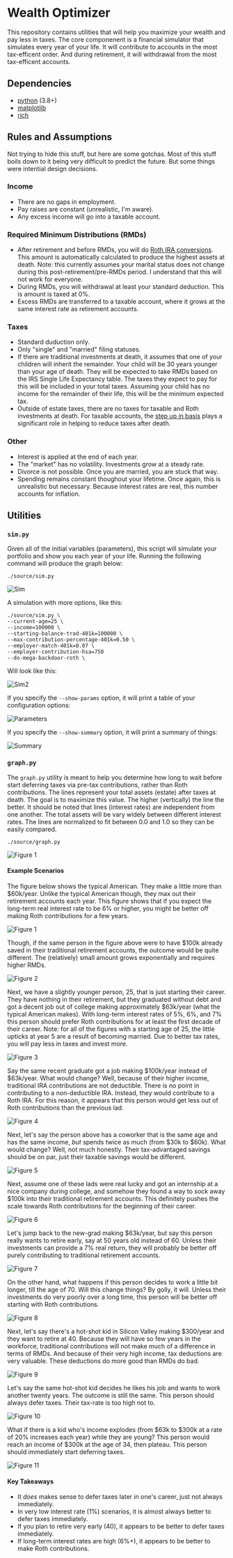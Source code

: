 # Wealth Optimizer

This repository contains utilities that will help you maximize your wealth and
pay less in taxes. The core componenent is a financial simulator that simulates
every year of your life. It will contribute to accounts in the most tax-efficent
order. And during retirement, it will withdrawal from the most tax-efficent
accounts.

## Dependencies

* [python](https://docs.python.org/3/whatsnew/3.8.html) (3.8+)
* [matplotlib](https://matplotlib.org)
* [rich](https://pypi.org/project/rich/)

## Rules and Assumptions

Not trying to hide this stuff, but here are some gotchas. Most of this stuff
boils down to it being very difficult to predict the future. But some things
were intential design decisions.

### Income

* There are no gaps in employment.
* Pay raises are constant (unrealistic, I'm aware).
* Any excess income will go into a taxable account.

### Required Minimum Distributions (RMDs)

* After retirement and before RMDs, you will do [Roth IRA
  conversions](https://www.bogleheads.org/wiki/Roth_IRA_conversion). This amount
  is automatically calculated to produce the highest assets at death. Note: this
  currently assumes your marital status does not change during this
  post-retirement/pre-RMDs period. I understand that this will not work for
  everyone.
* During RMDs, you will withdrawal at least your standard deduction. This is
  amount is taxed at 0%.
* Excess RMDs are transferred to a taxable account, where it grows at the same
  interest rate as retirement accounts.

### Taxes

* Standard duduction only.
* Only "single" and "married" filing statuses.
* If there are traditional investments at death, it assumes that one of your
  children will inherit the remainder. Your child will be 30 years younger than
  your age of death. They will be expected to take RMDs based on the IRS Single
  Life Expectancy table. The taxes they expect to pay for this will be included
  in your total taxes. Assuming your child has no income for the remainder of
  their life, this will be the minimum expected tax.
* Outside of estate taxes, there are no taxes for taxable and Roth investments
  at death. For taxable accounts, the [step up in
  basis](https://www.investopedia.com/terms/s/stepupinbasis.asp) plays a
  significant role in helping to reduce taxes after death.

### Other

* Interest is applied at the end of each year.
* The "market" has no volatility. Investments grow at a steady rate.
* Divorce is not possible. Once you are married, you are stuck that way.
* Spending remains constant thoughout your lifetime. Once again, this is
  unrealistic but necessary. Because interest rates are real, this number
  accounts for inflation.

## Utilities

### `sim.py`

Given all of the initial variables (parameters), this script will simulate
your portfolio and show you each year of your life. Running the following
command will produce the graph below:

```
./source/sim.py
```

![Sim](https://github.com/6a74/WealthOptimizer/blob/master/figures/sim_01.png?raw=true)

A simulation with more options, like this:

```
./source/sim.py \
--current-age=25 \
--income=100000 \
--starting-balance-trad-401k=100000 \
--max-contribution-percentage-401k=0.50 \
--employer-match-401k=0.07 \
--employer-contribution-hsa=750
--do-mega-backdoor-roth \
```

Will look like this:

![Sim2](https://github.com/6a74/WealthOptimizer/blob/master/figures/sim_02.png?raw=true)

If you specify the `--show-params` option, it will print a table of your configuration options:

![Parameters](https://github.com/6a74/WealthOptimizer/blob/master/figures/sim_04.png?raw=true)

If you specify the `--show-summary` option, it will print a summary of things:

![Summary](https://github.com/6a74/WealthOptimizer/blob/master/figures/sim_03.png?raw=true)

### `graph.py`

The `graph.py` utility is meant to help you determine how long to wait before
start deferring taxes via pre-tax contributions, rather than Roth contributions.
The lines represent your total assets (estate) after taxes at death. The goal is
to maximize this value. The higher (vertically) the line the better. It should
be noted that lines (interest rates) are independent from one another. The total
assets will be vary widely between different interest rates. The lines are
normalized to fit between 0.0 and 1.0 so they can be easily compared.

```
./source/graph.py
```

![Figure 1](https://github.com/6a74/WealthOptimizer/blob/master/figures/figure_01.png?raw=true)

#### Example Scenarios

The figure below shows the typical American. They make a little more than
$60k/year. Unlike the typical American though, they max out their retirement
accounts each year. This figure shows that if you expect the long-term real
interest rate to be 6% or higher, you might be better off making Roth
contributions for a few years.

![Figure 1](https://github.com/6a74/WealthOptimizer/blob/master/figures/figure_01.png?raw=true)

Though, if the same person in the figure above were to have $100k already saved
in their traditional retirement accounts, the outcome would be quite different.
The (relatively) small amount grows exponentially and requires higher RMDs.

![Figure 2](https://github.com/6a74/WealthOptimizer/blob/master/figures/figure_02.png?raw=true)

Next, we have a slightly younger person, 25, that is just starting their career.
They have nothing in their retirement, but they graduated without debt and got a
decent job out of college making approximately $63k/year (what the typical
American makes). With long-term interest rates of 5%, 6%, and 7% this person
should prefer Roth contributions for at least the first decade of their career.
Note: for all of the figures with a starting age of 25, the little upticks at
year 5 are a result of becoming married. Due to better tax rates, you will pay
less in taxes and invest more.

![Figure 3](https://github.com/6a74/WealthOptimizer/blob/master/figures/figure_03.png?raw=true)

Say the same recent graduate got a job making $100k/year instead of $63k/year.
What would change? Well, because of their higher income, traditional IRA
contributions are not deductible. There is no point in contributing to a
non-deductible IRA. Instead, they would contribute to a Roth IRA. For this
reason, it appears that this person would get less out of Roth contributions
than the previous lad.

![Figure 4](https://github.com/6a74/WealthOptimizer/blob/master/figures/figure_04.png?raw=true)

Next, let's say the person above has a coworker that is the same age and has the
same income, _but_ spends twice as much (from $30k to $60k). What would change?
Well, not much honestly. Their tax-advantaged savings should be on par, just
their taxable savings would be different.

![Figure 5](https://github.com/6a74/WealthOptimizer/blob/master/figures/figure_05.png?raw=true)

Next, assume one of these lads were real lucky and got an internship at a nice
company during college, and somehow they found a way to sock away $100k into
their traditional retirement accounts. This definitely pushes the scale towards
Roth contributions for the beginning of their career.

![Figure 6](https://github.com/6a74/WealthOptimizer/blob/master/figures/figure_06.png?raw=true)

Let's jump back to the new-grad making $63k/year, but say this person really wants to
retire early, say at 50 years old instead of 60. Unless their investments can
provide a 7% real return, they will probably be better off purely contributing
to traditional retirement accounts.

![Figure 7](https://github.com/6a74/WealthOptimizer/blob/master/figures/figure_07.png?raw=true)

On the other hand, what happens if this person decides to work a little bit
longer, till the age of 70. Will this change things? By golly, it will. Unless
their investments do very poorly over a long time, this person will be better
off starting with Roth contributions.

![Figure 8](https://github.com/6a74/WealthOptimizer/blob/master/figures/figure_08.png?raw=true)

Next, let's say there's a hot-shot kid in Silicon Valley making $300/year and
they want to retire at 40. Because they will have so few years in the workforce,
traditional contributions will not make much of a difference in terms of RMDs.
And because of their very high income, tax deductions are very valuable. These
deductions do more good than RMDs do bad.

![Figure 9](https://github.com/6a74/WealthOptimizer/blob/master/figures/figure_09.png?raw=true)

Let's say the same hot-shot kid decides he likes his job and wants to work
another twenty years. The outcome is still the same. This person should always
defer taxes. Their tax-rate is too high not to.

![Figure 10](https://github.com/6a74/WealthOptimizer/blob/master/figures/figure_10.png?raw=true)

What if there is a kid who's income explodes (from $63k to $300k at a rate of
20% increases each year) while they are young? This person would reach an income
of $300k at the age of 34, then plateau. This person should immediately start
deferring taxes.

![Figure 11](https://github.com/6a74/WealthOptimizer/blob/master/figures/figure_11.png?raw=true)

#### Key Takeaways

* It _does_ makes sense to defer taxes later in one's career, just not always
  immediately.
* In very low interest rate (1%) scenarios, it is almost always better to defer
  taxes immediately.
* If you plan to retire very early (40), it appears to be better to defer
  taxes immediately.
* If long-term interest rates are high (6%+), it appears to be better to
  make Roth contributions.
